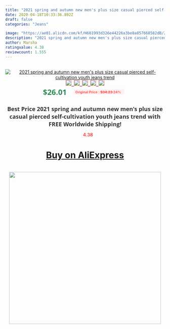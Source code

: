 ```yaml
---
title: "2021 spring and autumn new men's plus size casual pierced self-cultivation youth jeans trend"
date: 2020-04-18T10:33:36.892Z
draft: false
categories: "Jeans"

image: "https://ae01.alicdn.com/kf/H661993d326e44226a3be8a857668582dB/2021-spring-and-autumn-new-men-s-plus-size-casual-pierced-self-cultivation-youth-jeans-trend.jpg"
description: "2021 spring and autumn new men's plus size casual pierced self-cultivation youth jeans trend"
author: Marsha
ratingvalue: 4.38
reviewcount: 1.555
---
```

<br>
<div style="text-align: center;">
<a href="https://s.click.aliexpress.com/e/_9xZU4H" target="_blank" rel="nofollow noopener noreferrer"><img alt="2021 spring and autumn new men's plus size casual pierced self-cultivation youth jeans trend" class="magnifier-image" src="https://ae01.alicdn.com/kf/H661993d326e44226a3be8a857668582dB/2021-spring-and-autumn-new-men-s-plus-size-casual-pierced-self-cultivation-youth-jeans-trend.jpg_640x640.jpg">
<br>
<img style="border:1px solid salmon" src="https://ae01.alicdn.com/kf/H661993d326e44226a3be8a857668582dB/2021-spring-and-autumn-new-men-s-plus-size-casual-pierced-self-cultivation-youth-jeans-trend.jpg_120x120.jpg">&nbsp;&nbsp;<img style="border:1px solid salmon" src="https://ae01.alicdn.com/kf/Ha9e9916e70424c90adb468df6e2f8db2h/2021-spring-and-autumn-new-men-s-plus-size-casual-pierced-self-cultivation-youth-jeans-trend.jpg_120x120.jpg">&nbsp;&nbsp;<img style="border:1px solid salmon" src="https://ae01.alicdn.com/kf/Hea755864124a4863a8709fba4d3bdba9k/2021-spring-and-autumn-new-men-s-plus-size-casual-pierced-self-cultivation-youth-jeans-trend.jpg_120x120.jpg">&nbsp;&nbsp;<img style="border:1px solid salmon" src="https://ae01.alicdn.com/kf/H2e35e37d2cf3477a95b51cd84c18eb39d/2021-spring-and-autumn-new-men-s-plus-size-casual-pierced-self-cultivation-youth-jeans-trend.jpg_120x120.jpg">&nbsp;&nbsp;<img style="border:1px solid salmon" src="https://ae01.alicdn.com/kf/H5dba903a5a7f4750a4d0c9813f7b5427l/2021-spring-and-autumn-new-men-s-plus-size-casual-pierced-self-cultivation-youth-jeans-trend.jpg_120x120.jpg"></a></div><br0>
<div style="text-align: center;"><span style="background-color: white; border: 0px; box-sizing: border-box; color: seagreen; display: inline-block; font-family: &quot;open sans&quot; , &quot;arial&quot; , &quot;helvetica&quot; , sans-serif , &quot;heiti&quot;; font-size: 24px; font-stretch: inherit; font-weight: 700; line-height: inherit; margin: 0px 10px 0px 0px; padding: 0px; vertical-align: middle;">$26.01 </span>
<span style="background: rgb(255 , 241 , 241); border-radius: 3px; border: 0px; box-sizing: border-box; color: #ff4747; display: inline-block; font-family: inherit; font-size: 12px; font-stretch: inherit; font-style: inherit; font-variant: inherit; font-weight: 600; line-height: inherit; margin: 0px; padding: 2px 5px; transform: scale(0.9); vertical-align: middle;">Original Price : <b style="text-decoration: line-through;">$34.23 </b> 24%&nbsp;&nbsp;</span></div>
<h1 style="color: #333333; display: inline-block; font-family: &quot;open sans&quot; , &quot;arial&quot; , &quot;helvetica&quot; , sans-serif , &quot;heiti&quot;; font-size: 18px; font-stretch: inherit; font-weight: 700; text-align: center;">Best Price 2021 spring and autumn new men's plus size casual pierced self-cultivation youth jeans trend with FREE Worldwide Shipping!</h1>
<div style="color: #ff4747; text-align: center;">
<img src="https://4.bp.blogspot.com/-M0ZcTcb-5uY/XleCXlxnR4I/AAAAAAAAAEc/OrjgMkXV1oMQFaCRZj5HQwOCBcu3w1FegCPcBGAYYCw/s1600/star.png" style="height: 15px;">&nbsp;<b>4.38</b></div>
<div class="button_cont" align="center"><a class="buynow_a" href="https://s.click.aliexpress.com/e/_9xZU4H" target="_blank" rel="nofollow noopener noreferrer"><H1>Buy on AliExpress</H1></a></div><br>
<div class="separator" style="clear: both; text-align: center;">
<img src="https://lh3.googleusercontent.com/-pTy5HemUv9M/XlePHvY0dAI/AAAAAAAAAE4/0nX5iRUoIWY8eMW9Dpxeirr157OZliDIgCLcBGAsYHQ/s1600/badge.gif" width="480">
</div>
